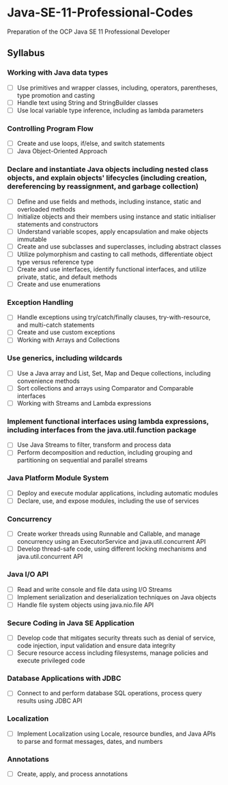 # Java-SE-11-Professional-Codes
Preparation of the OCP Java SE 11 Professional Developer 

## Syllabus 
### Working with Java data types
- [ ] Use primitives and wrapper classes, including, operators, parentheses, type promotion and casting
- [ ] Handle text using String and StringBuilder classes
- [ ] Use local variable type inference, including as lambda parameters

### Controlling Program Flow
- [ ] Create and use loops, if/else, and switch statements
- [ ] Java Object-Oriented Approach

### Declare and instantiate Java objects including nested class objects, and explain objects' lifecycles (including creation, dereferencing by reassignment, and garbage collection)
- [ ] Define and use fields and methods, including instance, static and overloaded methods
- [ ] Initialize objects and their members using instance and static initialiser statements and constructors
- [ ] Understand variable scopes, apply encapsulation and make objects immutable
- [ ] Create and use subclasses and superclasses, including abstract classes
- [ ] Utilize polymorphism and casting to call methods, differentiate object type versus reference type
- [ ] Create and use interfaces, identify functional interfaces, and utilize private, static, and default methods
- [ ] Create and use enumerations

### Exception Handling
- [ ] Handle exceptions using try/catch/finally clauses, try-with-resource, and multi-catch statements
- [ ] Create and use custom exceptions
- [ ] Working with Arrays and Collections

### Use generics, including wildcards
- [ ] Use a Java array and List, Set, Map and Deque collections, including convenience methods
- [ ] Sort collections and arrays using Comparator and Comparable interfaces
- [ ] Working with Streams and Lambda expressions

### Implement functional interfaces using lambda expressions, including interfaces from the java.util.function package
- [ ] Use Java Streams to filter, transform and process data
- [ ] Perform decomposition and reduction, including grouping and partitioning on sequential and parallel streams

### Java Platform Module System

- [ ] Deploy and execute modular applications, including automatic modules
- [ ] Declare, use, and expose modules, including the use of services

### Concurrency
- [ ] Create worker threads using Runnable and Callable, and manage concurrency using an ExecutorService and java.util.concurrent API
- [ ] Develop thread-safe code, using different locking mechanisms and java.util.concurrent API

### Java I/O API
- [ ] Read and write console and file data using I/O Streams
- [ ] Implement serialization and deserialization techniques on Java objects
- [ ] Handle file system objects using java.nio.file API

### Secure Coding in Java SE Application
- [ ] Develop code that mitigates security threats such as denial of service, code injection, input validation and ensure data integrity
- [ ] Secure resource access including filesystems, manage policies and execute privileged code

### Database Applications with JDBC
- [ ] Connect to and perform database SQL operations, process query results using JDBC API

### Localization
- [ ] Implement Localization using Locale, resource bundles, and Java APIs to parse and format messages, dates, and numbers

### Annotations
- [ ] Create, apply, and process annotations

